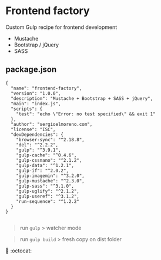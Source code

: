 # Frontend factory

Custom Gulp recipe for frontend development

* Mustache
* Bootstrap / jQuery
* SASS

## package.json
```
{
  "name": "frontend-factory",
  "version": "1.0.0",
  "description": "Mustache + Bootstrap + SASS + jQuery",
  "main": "index.js",
  "scripts": {
    "test": "echo \"Error: no test specified\" && exit 1"
  },
  "author": "sergioelmoreno.com",
  "license": "ISC",
  "devDependencies": {
    "browser-sync": "^2.18.8",
    "del": "^2.2.2",
    "gulp": "^3.9.1",
    "gulp-cache": "^0.4.6",
    "gulp-cssnano": "^2.1.2",
    "gulp-data": "^1.2.1",
    "gulp-if": "^2.0.2",
    "gulp-imagemin": "^3.2.0",
    "gulp-mustache": "^2.3.0",
    "gulp-sass": "^3.1.0",
    "gulp-uglify": "^2.1.2",
    "gulp-useref": "^3.1.2",
    "run-sequence": "^1.2.2"
  }
}


```

> run ```gulp``` > watcher mode

> run ```gulp build``` > fresh copy on dist folder

:construction: :octocat:
